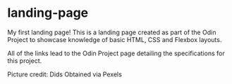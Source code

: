 # landing-page
My first landing page!
This is a landing page created as part of the Odin Project to showcase knowledge of basic HTML, CSS and Flexbox layouts. 

All of the links lead to the Odin Project page detailing the specifications for this project. 

Picture credit: Dids
Obtained via Pexels
